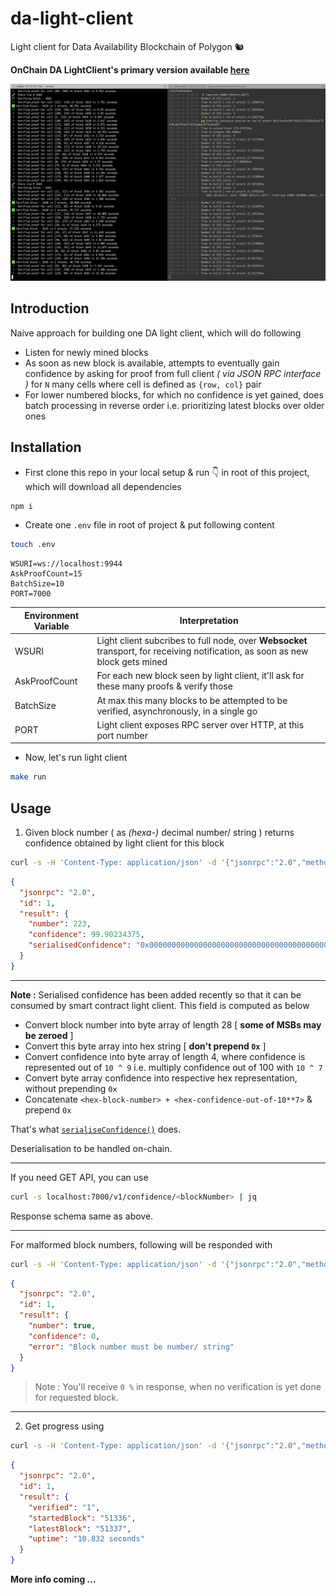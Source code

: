 # da-light-client

Light client for Data Availability Blockchain of Polygon 🐿

**OnChain DA LightClient's primary version available [here](./onchain)**

![banner](./sc/banner.png)

## Introduction

Naive approach for building one DA light client, which will do following

- Listen for newly mined blocks
- As soon as new block is available, attempts to eventually gain confidence by asking for proof from full client _( via JSON RPC interface )_ for `N` many cells where cell is defined as `{row, col}` pair
- For lower numbered blocks, for which no confidence is yet gained, does batch processing in reverse order i.e. prioritizing latest blocks over older ones

## Installation

- First clone this repo in your local setup & run 👇 in root of this project, which will download all dependencies

```bash
npm i
```

- Create one `.env` file in root of project & put following content

```bash
touch .env
```

```
WSURI=ws://localhost:9944
AskProofCount=15
BatchSize=10
PORT=7000

```

Environment Variable | Interpretation
--- | ---
WSURI | Light client subcribes to full node, over **Websocket** transport, for receiving notification, as soon as new block gets mined
AskProofCount | For each new block seen by light client, it'll ask for these many proofs & verify those
BatchSize | At max this many blocks to be attempted to be verified, asynchronously, in a single go
PORT | Light client exposes RPC server over HTTP, at this port number

- Now, let's run light client

```bash
make run
```

## Usage

1. Given block number ( as _(hexa-)_ decimal number/ string ) returns confidence obtained by light client for this block

```bash
curl -s -H 'Content-Type: application/json' -d '{"jsonrpc":"2.0","method":"get_blockConfidence","params": {"number": 223}, "id": 1}' http://localhost:7000/v1/json-rpc | jq
```

```json
{
  "jsonrpc": "2.0",
  "id": 1,
  "result": {
    "number": 223,
    "confidence": 99.90234375,
    "serialisedConfidence": "0x000000000000000000000000000000000000000000000000000000df3b8be34e"
  }
}
```

---

**Note :** Serialised confidence has been added recently so that it can be consumed by smart contract light client. This field is computed as below

- Convert block number into byte array of length 28 [ **some of MSBs may be zeroed** ]
- Convert this byte array into hex string [ **don't prepend `0x`** ]
- Convert confidence into byte array of length 4, where confidence is represented out of `10 ^ 9` i.e. multiply confidence out of 100 with `10 ^ 7`
- Convert byte array confidence into respective hex representation, without prepending `0x`
- Concatenate `<hex-block-number> + <hex-confidence-out-of-10**7>` & prepend `0x`

That's what [`serialiseConfidence()`](./src/utils.js) does.

Deserialisation to be handled on-chain.

---

If you need GET API, you can use

```bash
curl -s localhost:7000/v1/confidence/<blockNumber> | jq
```

Response schema same as above.

---

For malformed block numbers, following will be responded with

```bash
curl -s -H 'Content-Type: application/json' -d '{"jsonrpc":"2.0","method":"get_blockConfidence","params": {"number": true}, "id": 1}' http://localhost:7000/v1/json-rpc | jq # Block number is intentionally sent as `boolean`
```

```json
{
  "jsonrpc": "2.0",
  "id": 1,
  "result": {
    "number": true,
    "confidence": 0,
    "error": "Block number must be number/ string"
  }
}
```

> Note : You'll receive `0 %` in response, when no verification is yet done for requested block.

---

2. Get progress using

```bash
curl -s -H 'Content-Type: application/json' -d '{"jsonrpc":"2.0","method":"get_progress", "id": 1}' http://localhost:7000/v1/json-rpc | jq
```

```json
{
  "jsonrpc": "2.0",
  "id": 1,
  "result": {
    "verified": "1",
    "startedBlock": "51336",
    "latestBlock": "51337",
    "uptime": "10.832 seconds"
  }
}
```

**More info coming ...**
